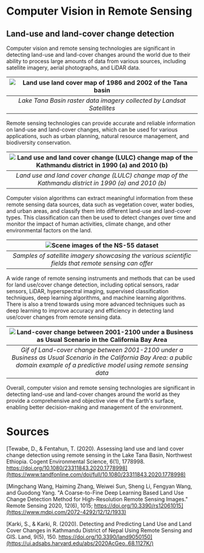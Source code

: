 # Computer Vision in Remote Sensing
## Land-use and land-cover change detection

Computer vision and remote sensing technologies are significant in detecting land-use and land-cover changes around the world due to their ability to process large amounts of data from various sources, including satellite imagery, aerial photographs, and LiDAR data.

| ![Land use land cover map of 1986 and 2002 of the Tana basin](https://www.tandfonline.com/na101/home/literatum/publisher/tandf/journals/content/oaes20/2020/oaes20.v006.i01/23311843.2020.1778998/20210511/images/large/oaes_a_1778998_f0002_oc.jpeg "Landsat satellite images of the basin") |
|:--:|
| *Lake Tana Basin raster data imagery collected by Landsat Satellites* |

Remote sensing technologies can provide accurate and reliable information on land-use and land-cover changes, which can be used for various applications, such as urban planning, natural resource management, and biodiversity conservation.

| ![Land use and land cover change (LULC) change map of the Kathmandu district in 1990 (a) and 2010 (b)](https://www.mdpi.com/sustainability/sustainability-12-03925/article_deploy/html/images/sustainability-12-03925-g002.png "Land use and land cover change (LULC) change map of the Kathmandu district in 1990 and 2010") |
|:--:|
| *Land use and land cover change (LULC) change map of the Kathmandu district in 1990 (a) and 2010 (b)* |

Computer vision algorithms can extract meaningful information from these remote sensing data sources, data such as vegetation cover, water bodies, and urban areas, and classify them into different land-use and land-cover types. This classification can then be used to detect changes over time and monitor the impact of human activities, climate change, and other environmental factors on the land.

| ![Scene images of the NS-55 dataset](https://www.mdpi.com/remotesensing/remotesensing-12-01933/article_deploy/html/images/remotesensing-12-01933-g002.png "Satellite imagery from the NS-55 dataset") |
|:--:|
| *Samples of satellite imagery showcasing the various scientific fields that remote sensing can offer* |

A wide range of remote sensing instruments and methods that can be used for land use/cover change detection, including optical sensors, radar sensors, LiDAR, hyperspectral imaging, supervised classification techniques, deep learning algorithms, and machine learning algorithms. There is also a trend towards using more advanced techniques such as deep learning to improve accuracy and efficiency in detecting land use/cover changes from remote sensing data. 

| ![Land-cover change between 2001-2100 under a Business as Usual Scenario in the California Bay Area](https://d9-wret.s3.us-west-2.amazonaws.com/assets/palladium/production/s3fs-public/thumbnails/image/State-Class-Animation---Bay-Area.gif "California Bay Area Land Cover Change between 2001-2100") |
|:--:|
| *Gif of Land-cover change between 2001-2100 under a Business as Usual Scenario in the California Bay Area: a public domain example of a predictive model using remote sensing data* |

Overall, computer vision and remote sensing technologies are significant in detecting land-use and land-cover changes around the world as they provide a comprehensive and objective view of the Earth's surface, enabling better decision-making and management of the environment.

# Sources
[Tewabe, D., & Fentahun, T. (2020). Assessing land use and land cover change detection using remote sensing in the Lake Tana Basin, Northwest Ethiopia. Cogent Environmental Science, 6(1), 1778998. https://doi.org/10.1080/23311843.2020.1778998](https://www.tandfonline.com/doi/full/10.1080/23311843.2020.1778998)


[Mingchang Wang, Haiming Zhang, Weiwei Sun, Sheng Li, Fengyan Wang, and Guodong Yang. "A Coarse-to-Fine Deep Learning Based Land Use Change Detection Method for High-Resolution Remote Sensing Images." Remote Sensing 2020, 12(6), 1015; https://doi.org/10.3390/rs12061015](https://www.mdpi.com/2072-4292/12/12/1933)


[Karki, S., & Karki, R. (2020). Detecting and Predicting Land Use and Land Cover Changes in Kathmandu District of Nepal Using Remote Sensing and GIS. Land, 9(5), 150. https://doi.org/10.3390/land9050150](https://ui.adsabs.harvard.edu/abs/2020AcGeo..68.1127K/)

